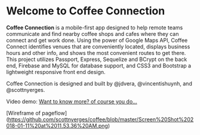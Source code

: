 # Welcome to Coffee Connection #

**Coffee Connection** is a mobile-first app designed to help remote teams communicate and find nearby coffee shops and cafes where they can connect and get work done. Using the power of Google Maps API, Coffee Connect identifies venues that are conveniently located, displays business hours and other info, and shows the most convenient routes to get there. This project utilizes Passport, Express, Sequelize and BCrypt on the back end, Firebase and MySQL for database support, and CSS3 and Bootstrap a lightweight responsive front end design.

Coffee Connection is designed and built by @jdvera, @vincentishuynh, and @scottnyerges.

Video demo: [Want to know more? of course you do...](https://spark.adobe.com/video/E3bDuNy0Pdthc)

[Wireframe of pageflow] (https://github.com/scottnyerges/coffee/blob/master/Screen%20Shot%202018-01-11%20at%2011.53.36%20AM.png)

